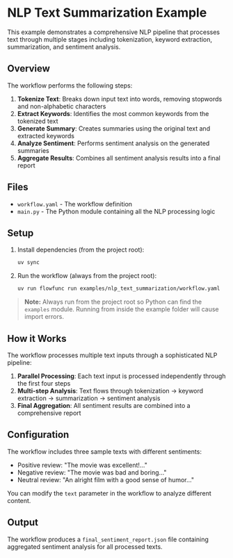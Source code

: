 # NLP Text Summarization Example

This example demonstrates a comprehensive NLP pipeline that processes text through multiple stages including tokenization, keyword extraction, summarization, and sentiment analysis.

## Overview

The workflow performs the following steps:
1. **Tokenize Text**: Breaks down input text into words, removing stopwords and non-alphabetic characters
2. **Extract Keywords**: Identifies the most common keywords from the tokenized text
3. **Generate Summary**: Creates summaries using the original text and extracted keywords
4. **Analyze Sentiment**: Performs sentiment analysis on the generated summaries
5. **Aggregate Results**: Combines all sentiment analysis results into a final report

## Files

- `workflow.yaml` - The workflow definition
- `main.py` - The Python module containing all the NLP processing logic

## Setup

1. Install dependencies (from the project root):
   ```bash
   uv sync
   ```

2. Run the workflow (always from the project root):
   ```bash
   uv run flowfunc run examples/nlp_text_summarization/workflow.yaml
   ```

> **Note:** Always run from the project root so Python can find the `examples` module. Running from inside the example folder will cause import errors.

## How it Works

The workflow processes multiple text inputs through a sophisticated NLP pipeline:

1. **Parallel Processing**: Each text input is processed independently through the first four steps
2. **Multi-step Analysis**: Text flows through tokenization → keyword extraction → summarization → sentiment analysis
3. **Final Aggregation**: All sentiment results are combined into a comprehensive report

## Configuration

The workflow includes three sample texts with different sentiments:
- Positive review: "The movie was excellent!..."
- Negative review: "The movie was bad and boring..."
- Neutral review: "An alright film with a good sense of humor..."

You can modify the `text` parameter in the workflow to analyze different content.

## Output

The workflow produces a `final_sentiment_report.json` file containing aggregated sentiment analysis for all processed texts.
